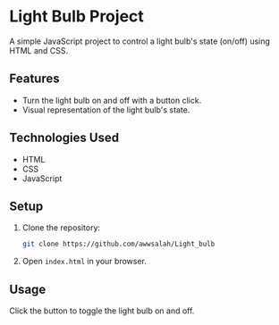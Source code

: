 # Light Bulb Project

A simple JavaScript project to control a light bulb's state (on/off) using HTML and CSS.

## Features

- Turn the light bulb on and off with a button click.
- Visual representation of the light bulb's state.

## Technologies Used

- HTML
- CSS
- JavaScript

## Setup

1. Clone the repository:

   ```bash
   git clone https://github.com/awwsalah/Light_bulb
   ```

2. Open `index.html` in your browser.

## Usage

Click the button to toggle the light bulb on and off.

```

```
